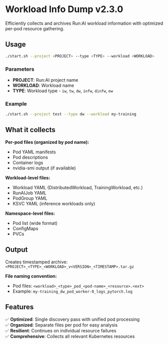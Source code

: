 # Workload Info Dump v2.3.0

Efficiently collects and archives Run:AI workload information with optimized per-pod resource gathering.

## Usage

```sh
./start.sh --project <PROJECT> --type <TYPE> --workload <WORKLOAD>
```

### Parameters
- **PROJECT**: Run:AI project name
- **WORKLOAD**: Workload name  
- **TYPE**: Workload type - `iw`, `tw`, `dw`, `infw`, `dinfw`, `ew`

### Example
```sh
./start.sh --project test --type dw --workload my-training
```

## What it collects

**Per-pod files (organized by pod name):**
- Pod YAML manifests
- Pod descriptions  
- Container logs
- nvidia-smi output (if available)

**Workload-level files:**
- Workload YAML (DistributedWorkload, TrainingWorkload, etc.)
- RunAIJob YAML
- PodGroup YAML
- KSVC YAML (inference workloads only)

**Namespace-level files:**
- Pod list (wide format)
- ConfigMaps
- PVCs

## Output

Creates timestamped archive: `<PROJECT>_<TYPE>_<WORKLOAD>_v<VERSION>_<TIMESTAMP>.tar.gz`

**File naming convention:**
- Pod files: `<workload>_<type>_pod_<pod-name>_<resource>.<ext>`
- Example: `my-training_dw_pod_worker-0_logs_pytorch.log`

## Features

✅ **Optimized**: Single discovery pass with unified pod processing  
✅ **Organized**: Separate files per pod for easy analysis  
✅ **Resilient**: Continues on individual resource failures  
✅ **Comprehensive**: Collects all relevant Kubernetes resources